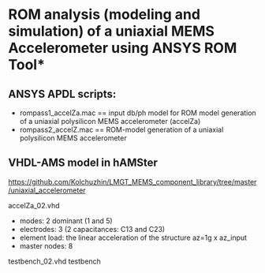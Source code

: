 
# ROM analysis (modeling and simulation) of a uniaxial MEMS Accelerometer using ANSYS ROM Tool* 

## ANSYS APDL scripts:
* rompass1_accelZa.mac == input db/ph model for ROM model generation of a uniaxial polysilicon MEMS accelerometer (accelZa)
* rompass2_accelZ.mac == ROM-model generation of a uniaxial polysilicon MEMS accelerometer

## VHDL-AMS model in hAMSter
https://github.com/Kolchuzhin/LMGT_MEMS_component_library/tree/master/uniaxial_accelerometer

accelZa_02.vhd

 * modes: 2 dominant (1 and 5)
 * electrodes: 3 (2 capacitances: C13 and C23)
 * element load: the linear acceleration of the structure az=1g x az_input
 * master nodes: 8

testbench_02.vhd testbench
